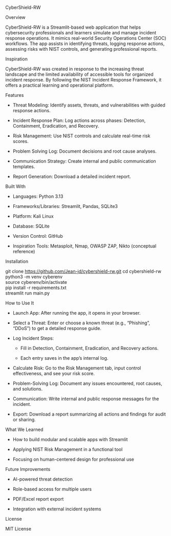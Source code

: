 CyberShield-RW

Overview

CyberShield-RW is a Streamlit-based web application that helps cybersecurity professionals and learners simulate and manage incident response operations. It mimics real-world Security Operations Center (SOC) workflows. The app assists in identifying threats, logging response actions, assessing risks with NIST controls, and generating professional reports.

Inspiration

CyberShield-RW was created in response to the increasing threat landscape and the limited availability of accessible tools for organized incident response. By following the NIST Incident Response Framework, it offers a practical learning and operational platform.

Features

- Threat Modeling: Identify assets, threats, and vulnerabilities with guided response actions.

- Incident Response Plan: Log actions across phases: Detection, Containment, Eradication, and Recovery.

- Risk Management: Use NIST controls and calculate real-time risk scores.

- Problem Solving Log: Document decisions and root cause analyses.

- Communication Strategy: Create internal and public communication templates.

- Report Generation: Download a detailed incident report.

Built With

- Languages: Python 3.13

- Frameworks/Libraries: Streamlit, Pandas, SQLite3

- Platform: Kali Linux

- Database: SQLite

- Version Control: GitHub

- Inspiration Tools: Metasploit, Nmap, OWASP ZAP, Nikto (conceptual reference)

Installation

git clone https://github.com/Jean-jd/cybershield-rw.git
cd  cybershield-rw 
python3 -m venv cyberenv  
source cyberenv/bin/activate  
pip install -r requirements.txt  
streamlit run main.py  

How to Use It

- Launch App: After running the app, it opens in your browser.

- Select a Threat: Enter or choose a known threat (e.g., “Phishing”, “DDoS”) to get a detailed response guide.

- Log Incident Steps:  

  - Fill in Detection, Containment, Eradication, and Recovery actions.  

  - Each entry saves in the app’s internal log.  

- Calculate Risk: Go to the Risk Management tab, input control effectiveness, and see your risk score.

- Problem-Solving Log: Document any issues encountered, root causes, and solutions.

- Communication: Write internal and public response messages for the incident.

- Export: Download a report summarizing all actions and findings for audit or sharing.

What We Learned

- How to build modular and scalable apps with Streamlit

- Applying NIST Risk Management in a functional tool

- Focusing on human-centered design for professional use

Future Improvements

- AI-powered threat detection

- Role-based access for multiple users

- PDF/Excel report export

- Integration with external incident systems

License

MIT License
